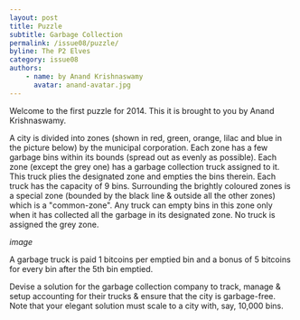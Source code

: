 ```yaml
---
layout: post
title: Puzzle
subtitle: Garbage Collection
permalink: /issue08/puzzle/
byline: The P2 Elves
category: issue08
authors:
    - name: by Anand Krishnaswamy
      avatar: anand-avatar.jpg
---
```

Welcome to the first puzzle for 2014. This it is brought to you by Anand Krishnaswamy.

A city is divided into zones (shown in red, green, orange, lilac and blue in the picture below) by the municipal corporation. Each zone has a few garbage bins within its bounds (spread out as evenly as possible). Each zone (except the grey one) has a garbage collection truck assigned to it. This truck plies the designated zone and empties the bins therein. Each truck has the capacity of 9 bins. Surrounding the brightly coloured zones is a special zone (bounded by the black line & outside all the other zones) which is a "common-zone". Any truck can empty bins in this zone only when it has collected all the garbage in its designated zone. No truck is assigned the grey zone.

*image*

A garbage truck is paid 1 bitcoins per emptied bin and a bonus of 5 bitcoins for every bin after the 5th bin emptied.

Devise a solution for the garbage collection company to track, manage & setup accounting for their trucks & ensure that the city is garbage-free. Note that your elegant solution must scale to a city with, say, 10,000 bins.

